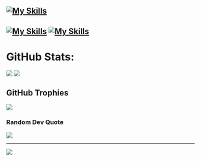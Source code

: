 

[![My Skills](https://skillicons.dev/icons?i=linux,bash,zsh,c,cpp,py,git,github,discord,bots,sqlite,neovim,rust,&perline=5)](https://skillicons.dev)
--
[![My Skills](https://skillicons.dev/icons?i=html,css,js,bootstrap,jquery,unity,django,ai,arduino,java,cs,bash,linux&perline=5)](https://skillicons.dev)
[![My Skills](https://skillicons.dev/icons?i=photoshop,unity,js,vue,java,cpp,cs,kotlin,django,&perline=5)](https://skillicons.dev)
---

# GitHub Stats:

![](https://github-readme-streak-stats.herokuapp.com/?user=mavenried&theme=monokai&hide_border=true) ![](https://github-readme-stats.vercel.app/api/top-langs/?username=mavenried&theme=monokai&hide_border=true&include_all_commits=true&count_private=true&layout=compact)

## GitHub Trophies
![](https://github-profile-trophy.vercel.app/?username=mavenried&theme=monokai&noame=true&no-bg=false&margin-w=5)

### Random Dev Quote
![](https://quotes-github-readme.vercel.app/api?type=horizontal&theme=monokai)

---
![](https://www.codewars.com/users/mavenried/badges/large)
